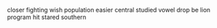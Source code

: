 closer fighting wish population easier central studied vowel drop be lion program hit stared southern